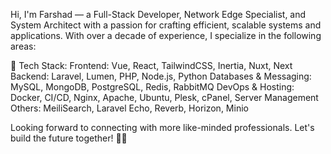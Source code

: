 Hi, I'm Farshad — a Full-Stack Developer, Network Edge Specialist, and System Architect with a passion for crafting efficient, scalable systems and applications. With over a decade of experience, I specialize in the following areas:

🚀 Tech Stack:
Frontend: Vue, React, TailwindCSS, Inertia, Nuxt, Next
Backend: Laravel, Lumen, PHP, Node.js, Python
Databases & Messaging: MySQL, MongoDB, PostgreSQL, Redis, RabbitMQ
DevOps & Hosting: Docker, CI/CD, Nginx, Apache, Ubuntu, Plesk, cPanel, Server Management
Others: MeiliSearch, Laravel Echo, Reverb, Horizon, Minio

Looking forward to connecting with more like-minded professionals. Let's build the future together! 💼🚀

